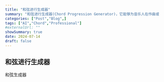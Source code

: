 ```yaml
---
title: "和弦进行生成器"
summary: "和弦进行生成器(Chord Progression Generator)，它能够为音乐人在作曲或者改编歌曲的初期提供和弦进行的灵感，让“万事开头难”变得不再难。"
categories: ["Post","Blog",]
tags: ["AI","Chord","Professional"]
#externalUrl: ""
showSummary: true
date: 2024-07-14
draft: false
---
```


## 和弦进行生成器
和弦生成器
